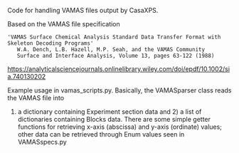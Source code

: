 Code for handling VAMAS files output by CasaXPS.

Based on the VAMAS file specification

    'VAMAS Surface Chemical Analysis Standard Data Transfer Format with Skeleton Decoding Programs'
       W.A. Dench, L.B. Hazell, M.P. Seah, and the VAMAS Community
       Surface and Interface Analysis, Volume 13, pages 63-122 (1988)

https://analyticalsciencejournals.onlinelibrary.wiley.com/doi/epdf/10.1002/sia.740130202

Example usage in vamas_scripts.py. Basically, the VAMASparser class reads the VAMAS file into
1) a dictionary containing Experiment section data and 2) a list of dictionaries containing Blocks
data. There are some simple getter functions for retrieving x-axis (abscissa) and y-axis (ordinate)
values; other data can be retrieved through Enum values seen in VAMASspecs.py